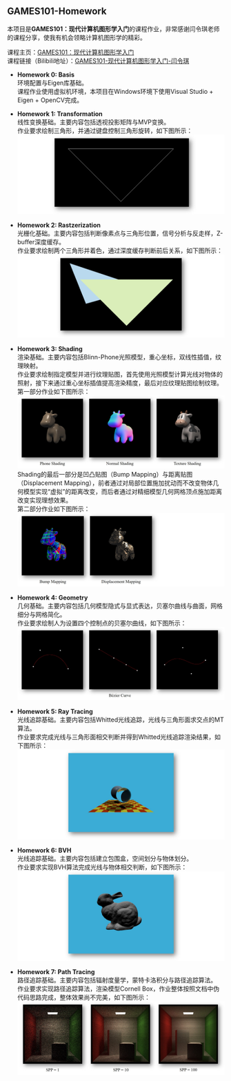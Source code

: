 ## GAMES101-Homework
本项目是**GAMES101：现代计算机图形学入门**的课程作业，非常感谢闫令琪老师的课程分享，使我有机会领略计算机图形学的精彩。  
  
课程主页：[GAMES101：现代计算机图形学入门](https://games-cn.org/intro-graphics/)  
课程链接（Bilibili地址）：[GAMES101-现代计算机图形学入门-闫令琪](https://www.bilibili.com/video/BV1X7411F744?spm_id_from=333.1007.top_right_bar_window_view_later.content.click)


- **Homework 0: Basis**  
环境配置与Eigen库基础。  
课程作业使用虚拟机环境，本项目在Windows环境下使用Visual Studio + Eigen + OpenCV完成。  
  
  
- **Homework 1: Transformation**  
线性变换基础。主要内容包括透视投影矩阵与MVP变换。  
作业要求绘制三角形，并通过键盘控制三角形旋转，如下图所示：  
![Hw1](https://github.com/sjtulpx/GAMES101-Hw/blob/master/Hw1/Hw1.jpg)
  

- **Homework 2: Rastzerization**  
光栅化基础。主要内容包括判断像素点与三角形位置，信号分析与反走样，Z-buffer深度缓存。  
作业要求绘制两个三角形并着色，通过深度缓存判断前后关系，如下图所示：  
![Hw2](https://github.com/sjtulpx/GAMES101-Hw/blob/master/Hw2/Hw2.jpg)  
  

- **Homework 3: Shading**  
渲染基础。主要内容包括Blinn-Phone光照模型，重心坐标，双线性插值，纹理映射。  
作业要求绘制指定模型并进行纹理贴图，首先使用光照模型计算光线对物体的照射，接下来通过重心坐标插值提高渲染精度，最后对应纹理贴图绘制纹理。  
第一部分作业如下图所示：  
![Hw3_p1](https://github.com/sjtulpx/GAMES101-Hw/blob/master/Hw3/Hw3_p1.jpg)
Shading的最后一部分是凹凸贴图（Bump Mapping）与距离贴图（Displacement Mapping），前者通过对局部位置施加扰动而不改变物体几何模型实现“虚拟”的距离改变，而后者通过对精细模型几何网格顶点施加距离改变实现理想效果。  
第二部分作业如下图所示：
![Hw3_p2](https://github.com/sjtulpx/GAMES101-Hw/blob/master/Hw3/Hw3_p2.jpg)
  
  
- **Homework 4: Geometry**  
几何基础。主要内容包括几何模型隐式与显式表达，贝塞尔曲线与曲面，网格细分与网格简化。  
作业要求绘制人为设置四个控制点的贝塞尔曲线，如下图所示：  
![Hw4](https://github.com/sjtulpx/GAMES101-Hw/blob/master/Hw4/Hw4.jpg)  

- **Homework 5: Ray Tracing**  
光线追踪基础。主要内容包括Whitted光线追踪，光线与三角形面求交点的MT算法。  
作业要求完成光线与三角形面相交判断并得到Whitted光线追踪渲染结果，如下图所示：  
![Hw5](https://github.com/sjtulpx/GAMES101-Hw/blob/master/Hw5/Hw5.jpg)  

- **Homework 6: BVH**  
光线追踪基础。主要内容包括建立包围盒，空间划分与物体划分。  
作业要求实现BVH算法完成光线与物体相交判断，如下图所示：  
![Hw6](https://github.com/sjtulpx/GAMES101-Hw/blob/master/Hw6/Hw6.jpg)  

- **Homework 7: Path Tracing**  
路径追踪基础。主要内容包括辐射度量学，蒙特卡洛积分与路径追踪算法。  
作业要求实现路径追踪算法，渲染模型Cornell Box，作业整体按照文档中伪代码思路完成，整体效果尚不完美，如下图所示：  
![Hw7](https://github.com/sjtulpx/GAMES101-Hw/blob/master/Hw7/Hw7.jpg)  